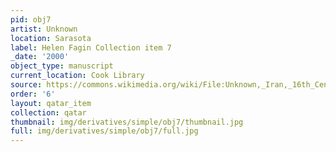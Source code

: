 ```yaml
---
pid: obj7
artist: Unknown
location: Sarasota
label: Helen Fagin Collection item 7
_date: '2000'
object_type: manuscript
current_location: Cook Library
source: https://commons.wikimedia.org/wiki/File:Unknown,_Iran,_16th_Century_-_Page_from_the_Shahnama_-_Google_Art_Project.jpg
order: '6'
layout: qatar_item
collection: qatar
thumbnail: img/derivatives/simple/obj7/thumbnail.jpg
full: img/derivatives/simple/obj7/full.jpg
---
```

